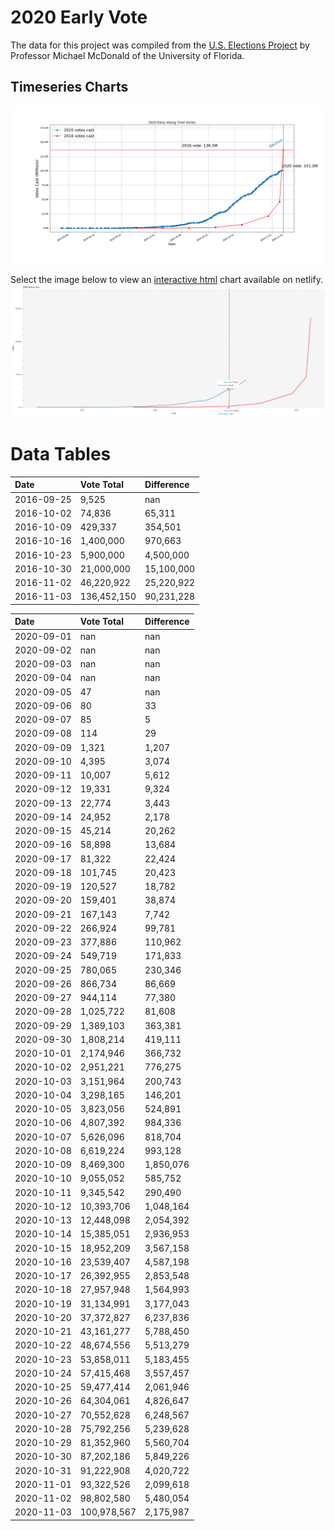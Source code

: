 # 2020 Early Vote
The data for this project was compiled from the [U.S. Elections Project](https://electproject.github.io/Early-Vote-2020G/index.html) by Professor Michael McDonald of the University of Florida.

## Timeseries Charts
![Image](./2020_vs_2016_votes.png)

Select the image below to view an [interactive html](https://trusting-hugle-9a5eb0.netlify.app/) chart available on netlify.
[![image](./interactive_screenshot.png)](https://trusting-hugle-9a5eb0.netlify.app/)

# Data Tables
<!--start table_2016-->
| Date       | Vote Total   | Difference   |
|:-----------|:-------------|:-------------|
| 2016-09-25 | 9,525        | nan          |
| 2016-10-02 | 74,836       | 65,311       |
| 2016-10-09 | 429,337      | 354,501      |
| 2016-10-16 | 1,400,000    | 970,663      |
| 2016-10-23 | 5,900,000    | 4,500,000    |
| 2016-10-30 | 21,000,000   | 15,100,000   |
| 2016-11-02 | 46,220,922   | 25,220,922   |
| 2016-11-03 | 136,452,150  | 90,231,228   |
<!--end table_2016-->

<!--start table_2020-->
| Date       | Vote Total   | Difference   |
|:-----------|:-------------|:-------------|
| 2020-09-01 | nan          | nan          |
| 2020-09-02 | nan          | nan          |
| 2020-09-03 | nan          | nan          |
| 2020-09-04 | nan          | nan          |
| 2020-09-05 | 47           | nan          |
| 2020-09-06 | 80           | 33           |
| 2020-09-07 | 85           | 5            |
| 2020-09-08 | 114          | 29           |
| 2020-09-09 | 1,321        | 1,207        |
| 2020-09-10 | 4,395        | 3,074        |
| 2020-09-11 | 10,007       | 5,612        |
| 2020-09-12 | 19,331       | 9,324        |
| 2020-09-13 | 22,774       | 3,443        |
| 2020-09-14 | 24,952       | 2,178        |
| 2020-09-15 | 45,214       | 20,262       |
| 2020-09-16 | 58,898       | 13,684       |
| 2020-09-17 | 81,322       | 22,424       |
| 2020-09-18 | 101,745      | 20,423       |
| 2020-09-19 | 120,527      | 18,782       |
| 2020-09-20 | 159,401      | 38,874       |
| 2020-09-21 | 167,143      | 7,742        |
| 2020-09-22 | 266,924      | 99,781       |
| 2020-09-23 | 377,886      | 110,962      |
| 2020-09-24 | 549,719      | 171,833      |
| 2020-09-25 | 780,065      | 230,346      |
| 2020-09-26 | 866,734      | 86,669       |
| 2020-09-27 | 944,114      | 77,380       |
| 2020-09-28 | 1,025,722    | 81,608       |
| 2020-09-29 | 1,389,103    | 363,381      |
| 2020-09-30 | 1,808,214    | 419,111      |
| 2020-10-01 | 2,174,946    | 366,732      |
| 2020-10-02 | 2,951,221    | 776,275      |
| 2020-10-03 | 3,151,964    | 200,743      |
| 2020-10-04 | 3,298,165    | 146,201      |
| 2020-10-05 | 3,823,056    | 524,891      |
| 2020-10-06 | 4,807,392    | 984,336      |
| 2020-10-07 | 5,626,096    | 818,704      |
| 2020-10-08 | 6,619,224    | 993,128      |
| 2020-10-09 | 8,469,300    | 1,850,076    |
| 2020-10-10 | 9,055,052    | 585,752      |
| 2020-10-11 | 9,345,542    | 290,490      |
| 2020-10-12 | 10,393,706   | 1,048,164    |
| 2020-10-13 | 12,448,098   | 2,054,392    |
| 2020-10-14 | 15,385,051   | 2,936,953    |
| 2020-10-15 | 18,952,209   | 3,567,158    |
| 2020-10-16 | 23,539,407   | 4,587,198    |
| 2020-10-17 | 26,392,955   | 2,853,548    |
| 2020-10-18 | 27,957,948   | 1,564,993    |
| 2020-10-19 | 31,134,991   | 3,177,043    |
| 2020-10-20 | 37,372,827   | 6,237,836    |
| 2020-10-21 | 43,161,277   | 5,788,450    |
| 2020-10-22 | 48,674,556   | 5,513,279    |
| 2020-10-23 | 53,858,011   | 5,183,455    |
| 2020-10-24 | 57,415,468   | 3,557,457    |
| 2020-10-25 | 59,477,414   | 2,061,946    |
| 2020-10-26 | 64,304,061   | 4,826,647    |
| 2020-10-27 | 70,552,628   | 6,248,567    |
| 2020-10-28 | 75,792,256   | 5,239,628    |
| 2020-10-29 | 81,352,960   | 5,560,704    |
| 2020-10-30 | 87,202,186   | 5,849,226    |
| 2020-10-31 | 91,222,908   | 4,020,722    |
| 2020-11-01 | 93,322,526   | 2,099,618    |
| 2020-11-02 | 98,802,580   | 5,480,054    |
| 2020-11-03 | 100,978,567  | 2,175,987    |
<!--end table_2020-->